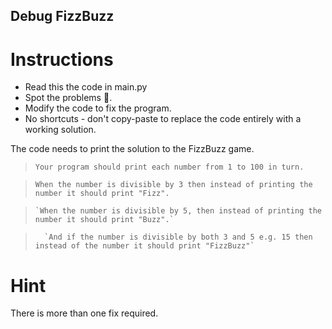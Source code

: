 ## Debug FizzBuzz

# Instructions

- Read this the code in main.py
- Spot the problems 🐞. 
- Modify the code to fix the program. 
- No shortcuts  - don't copy-paste to replace the code entirely with a working solution. 

The code needs to print the solution to the FizzBuzz game. 

> `Your program should print each number from 1 to 100 in turn.` 

>   `When the number is divisible by 3 then instead of printing the number it should print "Fizz".` 

>     `When the number is divisible by 5, then instead of printing the number it should print "Buzz".` 

>       `And if the number is divisible by both 3 and 5 e.g. 15 then instead of the number it should print "FizzBuzz"`

# Hint

There is more than one fix required.